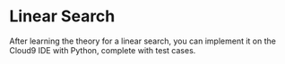 # Linear Search
After learning the theory for a linear search, you can implement it on the Cloud9 IDE with Python, complete with test cases.

